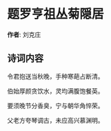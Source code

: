 # 题罗亨祖丛菊隠居

**作者**: 刘克庄

## 诗词内容

令君抱送当秋晚，手种寒葩占断清。

伯始厚颜贪饮水，灵均满腹饱餐英。

要须晚节分香臭，宁与朝华角悴荣。

父老方夸琴调古，未应高兴慕渊明。

